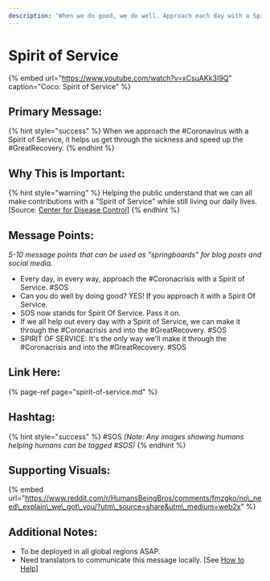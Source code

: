 ```yaml
---
description: 'When we do good, we do well. Approach each day with a Spirit of Service.'
---
```


# Spirit of Service

{% embed url="https://www.youtube.com/watch?v=xCsuAKk3I9Q" caption="Coco: Spirit of Service" %}

## Primary Message:

{% hint style="success" %}
When we approach the \#Coronavirus with a Spirit of Service, it helps us get through the sickness and speed up the \#GreatRecovery.
{% endhint %}

## Why This is Important:

{% hint style="warning" %}
Helping the public understand that we can all make contributions with a "Spirit of Service" while still living our daily lives. \[Source: [Center for Disease Control](https://www.cdc.gov/flu/pandemic-resources/pdf/workshop.pdf)\]
{% endhint %}

## Message Points:

_5-10 message points that can be used as "springboards" for blog posts and social media._

* Every day, in every way, approach the \#Coronacrisis with a Spirit of Service. \#SOS
* Can you do well by doing good? YES! If you approach it with a Spirit Of Service.
* SOS now stands for Spirit Of Service. Pass it on.
* If we all help out every day with a Spirit of Service, we can make it through the \#Coronacrisis and into the \#GreatRecovery. \#SOS
* SPIRIT OF SERVICE: It's the only way we'll make it through the \#Coronacrisis and into the \#GreatRecovery. \#SOS

## Link Here:

{% page-ref page="spirit-of-service.md" %}

## Hashtag:

{% hint style="success" %}
\#SOS _\(Note: Any images showing humans helping humans can be tagged \#SOS\)_
{% endhint %}

## Supporting Visuals:

{% embed url="https://www.reddit.com/r/HumansBeingBros/comments/fmzgko/no\_need\_explain\_we\_got\_you/?utm\_source=share&utm\_medium=web2x" %}



## Additional Notes:

* To be deployed in all global regions ASAP.
* Need translators to communicate this message locally. \[See [How to Help](../how-to-help.md)\]

